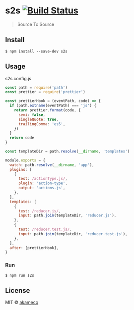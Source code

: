 # s2s [![Build Status](https://travis-ci.org/akameco/s2s.svg?branch=master)](https://travis-ci.org/akameco/s2s)

> Source To Source


## Install

```
$ npm install --save-dev s2s
```


## Usage

s2s.config.js

```js
const path = require('path')
const prettier = require('prettier')

const prettierHook = (eventPath, code) => {
  if (path.extname(eventPath) === 'js') {
    return prettier.format(code, {
      semi: false,
      singleQuote: true,
      trailingComma: 'es5',
    })
  }
  return code
}

const templateDir = path.resolve(__dirname, 'templates')

module.exports = {
  watch: path.resolve(__dirname, 'app'),
  plugins: [
    {
      test: /actionType.js/,
      plugin: 'action-type',
      output: 'actions.js',
    },
  ],
  templates: [
    {
      test: /reducer.js/,
      input: path.join(templateDir, 'reducer.js'),
    },
    {
      test: /reducer.test.js/,
      input: path.join(templateDir, 'reducer.test.js'),
    },
  ],
  after: [prettierHook],
}
```

### Run

```
$ npm run s2s
```


## License

MIT © [akameco](http://akameco.github.io)
